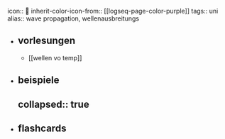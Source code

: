 icon:: 🛜
inherit-color-icon-from:: [[logseq-page-color-purple]]
tags:: uni
alias:: wave propagation, wellenausbreitungs

- ## vorlesungen
	- [[wellen vo temp]]
- ## beispiele
  collapsed:: true
	-
- ## flashcards